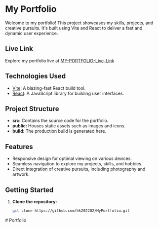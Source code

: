 # My Portfolio

Welcome to my portfolio! This project showcases my skills, projects, and creative pursuits. It's built using Vite and React to deliver a fast and dynamic user experience.

## Live Link

Explore my portfolio live at [MY-PORTFOLIO-Live-Link](https://my-portfolio-1nishitagupta.vercel.app/)

## Technologies Used

- [Vite](https://vitejs.dev/): A blazing-fast React build tool.
- [React](https://reactjs.org/): A JavaScript library for building user interfaces.

## Project Structure

- **src:** Contains the source code for the portfolio.
- **public:** Houses static assets such as images and icons.
- **build:** The production build is generated here.

## Features

- Responsive design for optimal viewing on various devices.
- Seamless navigation to explore my projects, skills, and hobbies.
- Direct integration of creative pursuits, including photography and artwork.

## Getting Started

1. **Clone the repository:**
   ```bash
   git clone https://github.com/hk202202/MyPortfolio.git
   ```
#   P o r t f o l i o  
 